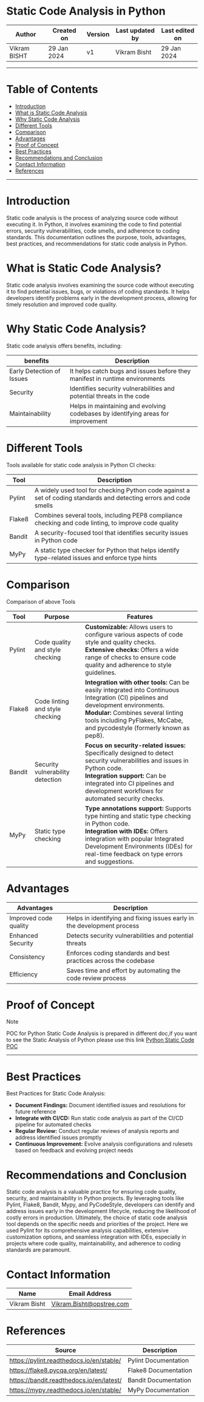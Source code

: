 # Static Code Analysis in Python

|   Author     |  Created on   |  Version   | Last updated by | Last edited on |
| ------------ | --------------| -----------|---------------- |--------------- |
| Vikram BISHT | 29 Jan 2024   |     v1     | Vikram Bisht    | 29 Jan 2024    |

---
# Table of Contents 
+ [Introduction](#Introduction)
+ [What is Static Code Analysis](#What-is-Static-Code-Analysis)
+ [Why Static Code Analysis](#Why-Static-Code-Analysis)
+ [Different Tools](#Different-Tools)
+ [Comparison](#Comparison)
+ [Advantages](#Advantages)
+ [Proof of Concept](#Proof-of-Concept)
+ [Best Practices](#Best-Practices)
+ [Recommendations and Conclusion](#Recommendations-and-Conclusion)
+ [Contact Information](#contact-information)
+ [References](#References)
***


# Introduction
Static code analysis is the process of analyzing source code without executing it. In Python, it involves examining the code to find potential errors, security vulnerabilities, code smells, and adherence to coding standards. This documentation outlines the purpose, tools, advantages, best practices, and recommendations for static code analysis in Python.

# What is Static Code Analysis?

Static code analysis involves examining the source code without executing it to find potential issues, bugs, or violations of coding standards. It helps developers identify problems early in the development process, allowing for timely resolution and improved code quality.

# Why Static Code Analysis?
Static code analysis offers benefits, including:

|  benefits                    |        Description                                                               |
| ------------                 | ----------------------------------------------------------------------------     |
| Early Detection of Issues    | It helps catch bugs and issues before they manifest in runtime environments      |  
| Security                     | Identifies security vulnerabilities and potential threats in the code            |
| Maintainability              | Helps in maintaining and evolving codebases by identifying areas for improvement |


# Different Tools 
Tools available for static code analysis in Python CI checks:

|  Tool                  |        Description                                                                                                                    |
| ------------           | ---------------------------------------------------------------------------------------------------------                             |
| Pylint                 | A widely used tool for checking Python code against a set of coding standards and detecting errors and code smells                    |  
| Flake8                 | Combines several tools, including PEP8 compliance checking and code linting, to improve code quality                                  |
| Bandit                 |  A security-focused tool that identifies security issues in Python code                                                               |
| MyPy                   | A static type checker for Python that helps identify type-related issues and enforce type hints                                       | 


# Comparison  
Comparison of above Tools

|  Tool                  |        Purpose                                    |     Features                                          |
| ------------           | --------------------------------------------------|  ---------------------------------------------------  |
| Pylint                 | Code quality and style checking                   | **Customizable:** Allows users to configure various aspects of code style and quality checks.<br> **Extensive checks:** Offers a wide range of checks to ensure code quality and adherence to style guidelines.                      |
| Flake8                 | Code linting and style checking                   |  **Integration with other tools:** Can be easily integrated into Continuous Integration (CI) pipelines and development environments.<br> **Modular:** Combines several linting tools including PyFlakes, McCabe, and pycodestyle (formerly known as pep8). |
| Bandit                 | Security vulnerability detection                  | **Focus on security-related issues:** Specifically designed to detect security vulnerabilities and issues in Python code.<br> **Integration support:** Can be integrated into CI pipelines and development workflows for automated security checks.                     |
| MyPy                   | Static type checking                              | **Type annotations support:** Supports type hinting and static type checking in Python code.<br> **Integration with IDEs:** Offers integration with popular Integrated Development Environments (IDEs) for real-time feedback on type errors and suggestions.                              | 


# Advantages

|  Advantages              |        Description                                                         |
| ------------             | ------------------------------------------------------------------------   |
| Improved code quality    | Helps in identifying and fixing issues early in the development process    |  
| Enhanced Security        | Detects security vulnerabilities and potential threats                     |
| Consistency              | Enforces coding standards and best practices across the codebase           |
| Efficiency               | Saves time and effort by automating the code review process                |

# Proof of Concept

> [!NOTE]
> POC for Python Static Code Analysis is prepared in different doc,if you want to see the Static Analysis of Python please use this link [Python Static Code POC](https://github.com/avengers-p7/Documentation/blob/main/Application_CI/Design/04-%20Python%20CI%20Checks/Python%20Static%20Code%20POC%20.md) 
***

# Best Practices

 Best Practices for Static Code Analysis: 
* **Document Findings:** Document identified issues and resolutions for future reference
* **Integrate with CI/CD:** Run static code analysis as part of the CI/CD pipeline for automated checks
* **Regular Review:** Conduct regular reviews of analysis reports and address identified issues promptly
* **Continuous Improvement:** Evolve analysis configurations and rulesets based on feedback and evolving project needs


 # Recommendations and Conclusion

Static code analysis is a valuable practice for ensuring code quality, security, and maintainability in Python projects. By leveraging tools like Pylint, Flake8, Bandit, Mypy, and PyCodeStyle, developers can identify and address issues early in the development lifecycle, reducing the likelihood of costly errors in production.
Ultimately, the choice of static code analysis tool depends on the specific needs and priorities of the project. Here we used Pylint for its comprehensive analysis capabilities, extensive customization options, and seamless integration with IDEs, especially in projects where code quality, maintainability, and adherence to coding standards are paramount.

# Contact Information

|  Name                     |        	Email Address           |
| ------------              | --------------------------------|
| Vikram Bisht              |  Vikram.Bisht@opstree.com       |  

# References

|  Source                                                                                 |        Description      |
| ------------                                                                            | ----------------------- |
| https://pylint.readthedocs.io/en/stable/                                                | Pylint Documentation    |  
| https://flake8.pycqa.org/en/latest/                                                     | Flake8 Documentation    |	
| https://bandit.readthedocs.io/en/latest/                                                | Bandit Documentation    |
| https://mypy.readthedocs.io/en/stable/                                                  | MyPy Documentation      |	

